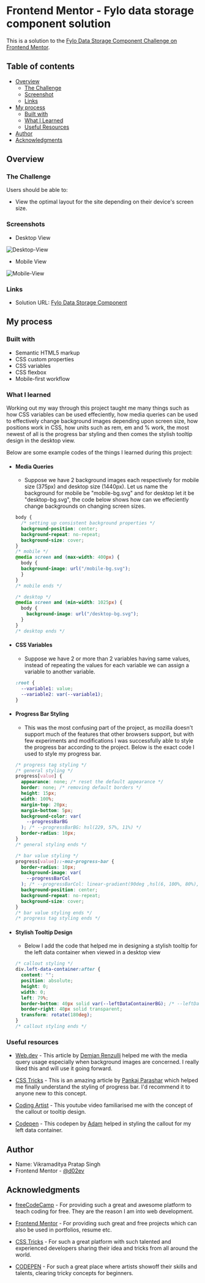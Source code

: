 # Frontend Mentor - Fylo data storage component solution

This is a solution to the [Fylo Data Storage Component Challenge on Frontend Mentor](https://www.frontendmentor.io/challenges/fylo-data-storage-component-1dZPRbV5n).

## Table of contents

- [Overview](#overview)
  - [The Challenge](#the-challenge)
  - [Screenshot](#screenshot)
  - [Links](#links)
- [My process](#my-process)
  - [Built with](#built-with)
  - [What I Learned](#what-i-learned)
  - [Useful Resources](#useful-resources)
- [Author](#author)
- [Acknowledgments](#acknowledgments)

## Overview

### The Challenge

Users should be able to:

- View the optimal layout for the site depending on their device's screen size.

### Screenshots

- Desktop View

![Desktop-View](/screenshots/desktop-view.png)

- Mobile View

![Mobile-View](/screenshots/mobile-view.png)

### Links

- Solution URL: [Fylo Data Storage Component](https://flyo-data-storage-component.netlify.app/)

## My process

### Built with

- Semantic HTML5 markup
- CSS custom properties
- CSS variables
- CSS flexbox
- Mobile-first workflow

### What I learned

Working out my way through this project taught me many things such as how CSS variables can be used effeciently, how media queries can be used to effectively change background images depending upon screen size, how positions work in CSS, how units such as rem, em and % work, the most newest of all is the progress bar styling and then comes the stylish tooltip design in the desktop view.

Below are some example codes of the things I learned during this project:

- #### Media Queries

  - Suppose we have 2 background images each respectively for mobile size (375px) and desktop size (1440px). Let us name the background for mobile be "mobile-bg.svg" and for desktop let it be "desktop-bg.svg", the code below shows how can we effeciently change backgrounds on changing screen sizes.

  ```css
  body {
    /* setting up consistent background properties */
    background-position: center;
    background-repeat: no-repeat;
    background-size: cover;
  }
  /* mobile */
  @media screen and (max-width: 400px) {
    body {
    background-image: url("/mobile-bg.svg");
    }
  }
  /* mobile ends */

  /* desktop */
  @media screen and (min-width: 1025px) {
    body {
      background-image: url("/desktop-bg.svg");
    }
  }
  /* desktop ends */
  ```

- #### CSS Variables

  - Suppose we have 2 or more than 2 variables having same values, instead of repeating the values for each variable we can assign a variable to another variable.

  ```css
  :root {
    --variable1: value;
    --variable2: var(--variable1);
  }
  ```

- #### Progress Bar Styling

  - This was the most confusing part of the project, as mozilla doesn't support much of the features that other browsers support, but with few experiments and modifications I was successfully able to style the progress bar according to the project. Below is the exact code I used to style my progress bar.

  ```css
  /* progress tag styling */
  /* general styling */
  progress[value] {
    appearance: none; /* reset the default appearance */
    border: none; /* removing default borders */
    height: 15px;
    width: 100%;
    margin-top: 20px;
    margin-bottom: 5px;
    background-color: var(
      --progressBarBG
    ); /* --progressBarBG: hsl(229, 57%, 11%) */
    border-radius: 10px;
  }
  /* general styling ends */

  /* bar value styling */
  progress[value]::-moz-progress-bar {
    border-radius: 10px;
    background-image: var(
      --progressBarCol
    ); /* --progressBarCol: linear-gradient(90deg ,hsl(6, 100%, 80%), hsl(335, 100%, 65%));*/
    background-position: center;
    background-repeat: no-repeat;
    background-size: cover;
  }
  /* bar value styling ends */
  /* progress tag styling ends */
  ```

- #### Stylish Tooltip Design

  - Below I add the code that helped me in designing a stylish tooltip for the left data container when viewed in a desktop view

  ```css
  /* callout styling */
  div.left-data-container:after {
    content: "";
    position: absolute;
    height: 0;
    width: 0;
    left: 79%;
    border-bottom: 40px solid var(--leftDataContainerBG); /* --leftDataContainerBG: hsl(0,  100%, 100%); */
    border-right: 40px solid transparent;
    transform: rotate(180deg);
  }
  /* callout styling ends */
  ```

### Useful resources

- [Web.dev](https://web.dev/optimize-css-background-images-with-media-queries/) - This article by [Demian Renzulli](https://web.dev/authors/demianrenzulli/) helped me with the media query usage especially when background images are concerned. I really liked this and will use it going forward.

- [CSS Tricks](https://css-tricks.com/html5-progress-element/) - This is an amazing article by [Pankaj Parashar](https://css-tricks.com/author/pankajparashar/) which helped me finally understand the styling of progress bar. I'd recommend it to anyone new to this concept.

- [Coding Artist](https://www.youtube.com/watch?v=tTNxykEAPpA) - This youtube video familiarised me with the concept of the callout or tooltip design.

- [Codepen](https://codepen.io/depthdev/pen/wiIsv) - This codepen by [Adam](https://codepen.io/depthdev) helped in styling the callout for my left data container.

## Author

- Name: Vikramaditya Pratap Singh
- Frontend Mentor - [@d02ev](https://www.frontendmentor.io/profile/d02ev)

## Acknowledgments

- [freeCodeCamp](https://freecodecamp.org/) - For providing such a great and awesome platform to teach coding for free. They are the reason I am into web development.

- [Frontend Mentor](https://frontendmentor.io/) - For providing such great and free projects which can also be used in portfolios, resume etc.

- [CSS Tricks](https://css-tricks.com/) - For such a great platform with such talented and experienced developers sharing their idea and tricks from all around the world.

- [CODEPEN](https://codepen.io/) - For such a great place where artists showoff their skills and talents, clearing tricky concepts for beginners.
